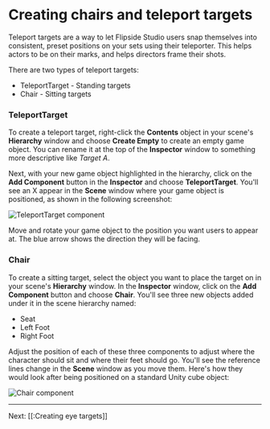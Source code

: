 # Creating chairs and teleport targets

Teleport targets are a way to let Flipside Studio users snap themselves into consistent, preset positions on your sets using their teleporter. This helps actors to be on their marks, and helps directors frame their shots.

There are two types of teleport targets:

* TeleportTarget - Standing targets
* Chair - Sitting targets

### TeleportTarget

To create a teleport target, right-click the **Contents** object in your scene's **Hierarchy** window and choose **Create Empty** to create an empty game object. You can rename it at the top of the **Inspector** window to something more descriptive like _Target A_.

Next, with your new game object highlighted in the hierarchy, click on the **Add Component** button in the **Inspector** and choose **TeleportTarget**. You'll see an X appear in the **Scene** window where your game object is positioned, as shown in the following screenshot:

![TeleportTarget component](https://www.flipsidexr.com/files/docs/graphics/teleport-target.png)

Move and rotate your game object to the position you want users to appear at. The blue arrow shows the direction they will be facing.

### Chair

To create a sitting target, select the object you want to place the target on in your scene's **Hierarchy** window. In the **Inspector** window, click on the **Add Component** button and choose **Chair**. You'll see three new objects added under it in the scene hierarchy named:

* Seat
* Left Foot
* Right Foot

Adjust the position of each of these three components to adjust where the character should sit and where their feet should go. You'll see the reference lines change in the **Scene** window as you move them. Here's how they would look after being positioned on a standard Unity cube object:

![Chair component](https://www.flipsidexr.com/files/docs/graphics/chair-target.png)

---

Next: [[:Creating eye targets]]
